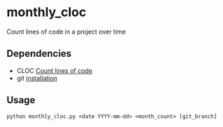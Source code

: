 # monthly_cloc
Count lines of code in a project over time

## Dependencies

 * CLOC [Count lines of code](https://github.com/AlDanial/cloc/)
 * git [installation](https://git-scm.com/downloads)

## Usage
`python monthly_cloc.py <date YYYY-mm-dd> <month_count> [git_branch]`
